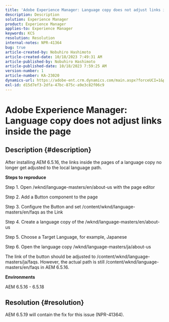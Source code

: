 ```yaml
---
title: 'Adobe Experience Manager: Language copy does not adjust links inside the page'
description: Description
solution: Experience Manager
product: Experience Manager
applies-to: Experience Manager
keywords: KCS
resolution: Resolution
internal-notes: NPR-41364
bug: true
article-created-by: Nobuhiro Hashimoto
article-created-date: 10/18/2023 7:49:31 AM
article-published-by: Nobuhiro Hashimoto
article-published-date: 10/18/2023 7:59:25 AM
version-number: 1
article-number: KA-23020
dynamics-url: https://adobe-ent.crm.dynamics.com/main.aspx?forceUCI=1&pagetype=entityrecord&etn=knowledgearticle&id=c1f8c0de-8a6d-ee11-8df0-6045bd006c82
exl-id: d15d7ef3-2dfa-47bc-875c-a9e3c82f06c9
---
```

# Adobe Experience Manager: Language copy does not adjust links inside the page

## Description {#description}


After installing AEM 6.5.16, the links inside the pages of a language copy no longer get adjusted to the local language path.

<b>Steps to reproduce</b>

Step 1. Open /wknd/language-masters/en/about-us with the page editor

Step 2. Add a Button component to the page

Step 3. Configure the Button and set /content/wknd/language-masters/en/faqs as the Link

Step 4. Create a language copy of the /wknd/language-masters/en/about-us

Step 5. Choose a Target Language, for example, Japanese

Step 6. Open the language copy /wknd/language-masters/ja/about-us

The link of the button should be adjusted to /content/wknd/language-masters/ja/faqs. However, the actual path is still /content/wknd/language-masters/en/faqs in AEM 6.5.16.



<b>Environments</b>

AEM 6.5.16 - 6.5.18


## Resolution {#resolution}


AEM 6.5.19 will contain the fix for this issue (NPR-41364).
